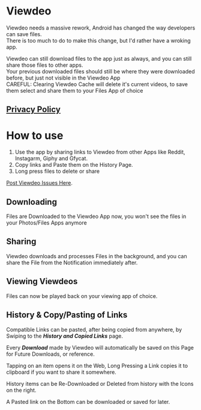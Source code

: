 # Viewdeo

Viewdeo needs a massive rework, Android has changed the way developers can save files.  
There is too much to do to make this change, but I'd rather have a wroking app.  
  
  
Viewdeo can still download files to the app just as always, and you can still share those files to other apps.  
Your previous downloaded files should still be where they were downloaded before, but just not visible in the Viewdeo App  
CAREFUL: Clearing Viewdeo Cache will delete it's current videos, to save them select and share them to your Files App of choice  

## [Privacy Policy](https://tegnatiek.github.io/viewdeo_help/Policy.html)
        
# How to use

1. Use the app by sharing links to Viewdeo from other Apps like Reddit, Instagarm, Giphy and Gfycat.
2. Copy links and Paste them on the History Page.
3. Long press files to delete or share

[Post Viewdeo Issues Here](https://github.com/njdwklopper/viewdeo_help/issues/new/choose).

## Downloading

Files are Downloaded to the Viewdeo App now, you won't see the files in your Photos/Files Apps anymore

## Sharing

Viewdeo downloads and processes Files in the background, and you can share the File from the Notification immediately after.

## Viewing Viewdeos

Files can now be played back on your viewing app of choice.

## History & Copy/Pasting of Links

Compatible Links can be pasted, after being copied from anywhere, by Swiping to the ***History and Copied Links*** page.

Every ***Download*** made by Viewdeo will automatically be saved on this Page for Future Downloads, or reference.

Tapping on an item opens it on the Web, Long Pressing a Link copies it to clipboard if you want to share it somewhere.

History items can be Re-Downloaded or Deleted from history with the Icons on the right.

A Pasted link on the Bottom can be downloaded or saved for later.  

